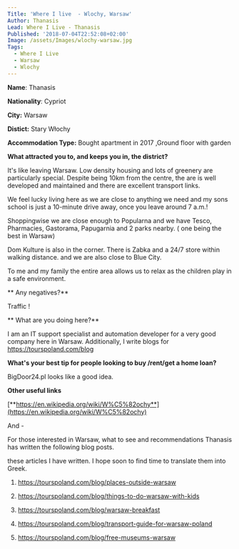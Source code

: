 ```yaml
---
Title: 'Where I live  - Wlochy, Warsaw'
Author: Thanasis
Lead: Where I Live - Thanasis
Published: '2018-07-04T22:52:08+02:00'
Image: /assets/Images/wlochy-warsaw.jpg
Tags:
  - Where I Live
  - Warsaw
  - Wlochy
---
```

**Name**: Thanasis

**Nationality**: Cypriot

**City:** Warsaw

**Distict:** Stary Włochy

**Accommodation Type:** Bought apartment in 2017 ,Ground floor with garden

**What attracted you to, and keeps you in, the district?**

It's like leaving Warsaw. Low density housing and lots of greenery are particularly special. Despite being 10km from the centre, the are is well developed and maintained and there are excellent transport links.

We feel lucky living here as we are close to anything we need and my sons school is just a 10-minute drive away, once you leave around 7 a.m.!

Shoppingwise we are close enough to Popularna and we have Tesco, Pharmacies, Gastorama, Papugarnia and 2 parks nearby.( one being the best in Warsaw)

Dom Kulture is also in the corner. There is Zabka and a 24/7 store within walking distance. and we are also close to Blue City.

To me and my family the entire area allows us to relax as the children play in a safe environment.

**Any negatives?**

Traffic !

**What are you doing here?**

I am an IT support specialist and automation developer for a very good company here in Warsaw. Additionally, I write blogs for <https://tourspoland.com/blog>

**What's your best tip for people looking to buy /rent/get a home loan?**

BigDoor24.pl looks like a good idea.

**Other useful links**

[**https://en.wikipedia.org/wiki/W%C5%82ochy**](https://en.wikipedia.org/wiki/W%C5%82ochy)

And - 

For those interested in Warsaw, what to see and  recommendations Thanasis has written the following blog posts. 

these articles I have written. I hope soon to find time to translate them into Greek.

1. https://tourspoland.com/blog/places-outside-warsaw

2. https://tourspoland.com/blog/things-to-do-warsaw-with-kids

3. https://tourspoland.com/blog/warsaw-breakfast

4. https://tourspoland.com/blog/transport-guide-for-warsaw-poland

5. https://tourspoland.com/blog/free-museums-warsaw
